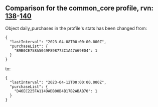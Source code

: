 ## Comparison for the common_core profile, rvn: [138](https://github.com/PRO100KatYT/FortniteProfileRevisions/tree/main/profiles/common_core/138%20common_core.json)-[140](https://github.com/PRO100KatYT/FortniteProfileRevisions/tree/main/profiles/common_core/140%20common_core.json)

Object daily_purchases in the profile's stats has been changed from:

```
{
  "lastInterval": "2023-04-08T00:00:00.000Z",
  "purchaseList": {
    "B9B0CE758A5049F898773C1A47A69ED4": 1
  }
}
```

to:

```
{
  "lastInterval": "2023-04-12T00:00:00.000Z",
  "purchaseList": {
    "D46EC225FA1149ADB00B4B17B2ABAB70": 1
  }
}
```

<br><br>
